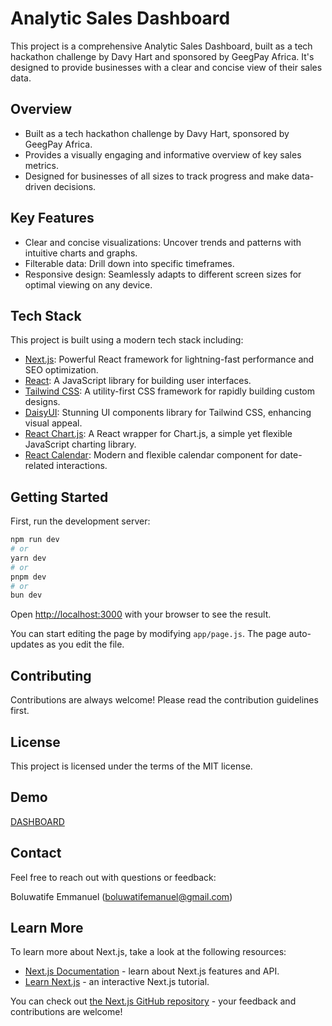 # Analytic Sales Dashboard

This project is a comprehensive Analytic Sales Dashboard, built as a tech hackathon challenge by Davy Hart and sponsored by GeegPay Africa. It's designed to provide businesses with a clear and concise view of their sales data.

## Overview

- Built as a tech hackathon challenge by Davy Hart, sponsored by GeegPay Africa.
- Provides a visually engaging and informative overview of key sales metrics.
- Designed for businesses of all sizes to track progress and make data-driven decisions.

## Key Features

- Clear and concise visualizations: Uncover trends and patterns with intuitive charts and graphs.
- Filterable data: Drill down into specific timeframes.
- Responsive design: Seamlessly adapts to different screen sizes for optimal viewing on any device.

## Tech Stack

This project is built using a modern tech stack including:

- [Next.js](https://nextjs.org/): Powerful React framework for lightning-fast performance and SEO optimization.
- [React](https://reactjs.org/): A JavaScript library for building user interfaces.
- [Tailwind CSS](https://tailwindcss.com/): A utility-first CSS framework for rapidly building custom designs.
- [DaisyUI](https://daisyui.com/): Stunning UI components library for Tailwind CSS, enhancing visual appeal.
- [React Chart.js](https://reactchartjs.github.io/react-chartjs-2/): A React wrapper for Chart.js, a simple yet flexible JavaScript charting library.
- [React Calendar](https://www.npmjs.com/package/react-calendar): Modern and flexible calendar component for date-related interactions.

## Getting Started

First, run the development server:

```bash
npm run dev
# or
yarn dev
# or
pnpm dev
# or
bun dev
```

Open [http://localhost:3000](http://localhost:3000) with your browser to see the result.

You can start editing the page by modifying `app/page.js`. The page auto-updates as you edit the file.

## Contributing

Contributions are always welcome! Please read the contribution guidelines first.

## License

This project is licensed under the terms of the MIT license.

## Demo

[DASHBOARD]()

## Contact

Feel free to reach out with questions or feedback:

Boluwatife Emmanuel (boluwatifemanuel@gmail.com)

## Learn More

To learn more about Next.js, take a look at the following resources:

- [Next.js Documentation](https://nextjs.org/docs) - learn about Next.js features and API.
- [Learn Next.js](https://nextjs.org/learn) - an interactive Next.js tutorial.

You can check out [the Next.js GitHub repository](https://github.com/vercel/next.js/) - your feedback and contributions are welcome!
